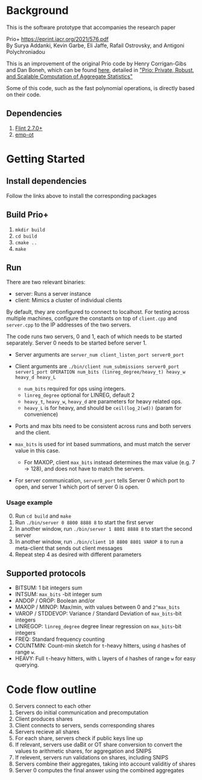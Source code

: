 # Background

This is the software prototype that accompanies the research paper

Prio+ https://eprint.iacr.org/2021/576.pdf  
By Surya Addanki, Kevin Garbe, Eli Jaffe, Rafail Ostrovsky, and Antigoni Polychroniadou

This is an improvement of the original Prio code by Henry Corrigan-Gibs and Dan Boneh, which can be found [here](https://github.com/henrycg/prio), detailed in ["Prio: Private, Robust, and Scalable Computation of Aggregate Statistics"](https://crypto.stanford.edu/prio/paper.pdf)

Some of this code, such as the fast polynomial operations, is directly based on their code. 


## Dependencies

1. [Flint 2.7.0+](https://flintlib.org)
2. [emp-ot](https://github.com/emp-toolkit/emp-ot)

# Getting Started

## Install dependencies

Follow the links above to install the corresponding packages

## Build Prio+

1. `mkdir build`
2. `cd build`
3. `cmake ..`
4. `make`

## Run

There are two relevant binaries:
* server: Runs a server instance
* client: Mimics a cluster of individual clients

By default, they are configured to connect to localhost.
For testing across multiple machines, configure the constants on top of `client.cpp` and `server.cpp` to the IP addresses of the two servers.

The code runs two servers, 0 and 1, each of which needs to be started separately. 
Server 0 needs to be started before server 1.

* Server arguments are `server_num client_listen_port server0_port`
* Client arguments are `./bin/client num_submissions server0_port server1_port OPERATION num_bits (linreg_degree/heavy_t) heavy_w heavy_d heavy_L`
  * `num_bits` required for ops using integers.
  * `linreg_degree` optional for LINREG, default 2
  * `heavy_t`, `heavy_w`, `heavy_d` are parameters for heavy related ops.
  * `heavy_L` is for heavy, and should be `ceil(log_2(wd))` (param for convenience)

* Ports and max bits need to be consistent across runs and both servers and the client.
* `max_bits` is used for int based summations, and must match the server value in this case.  
  * For MAXOP, client `max_bits` instead determines the max value (e.g. 7 -> 128), and does not have to match the servers.  
* For server communication, `server0_port` tells Server 0 which port to open, and server 1 which port of server 0 is open.

### Usage example

0. Run `cd build` and `make`
1. Run `./bin/server 0 8800 8888 8` to start the first server
2. In another window, run `./bin/server 1 8801 8888 8` to start the second server
3. In another window, run `./bin/client 10 8800 8801 VAROP 8` to run a meta-client that sends out client messages
3. Repeat step 4 as desired with different parameters

## Supported protocols

* BITSUM: 1 bit integers sum
* INTSUM: `max_bits` -bit integer sum
* ANDOP / OROP: Boolean and/or
* MAXOP / MINOP: Max/min, with values between 0 and `2^max_bits`
* VAROP / STDDEVOP: Variance / Standard Deviation of `max_bits`-bit integers
* LINREGOP: `linreg_degree` degree linear regression on `max_bits`-bit integers
* FREQ: Standard frequency counting
* COUNTMIN: Count-min sketch for `t`-heavy hitters, using `d` hashes of range `w`.
* HEAVY: Full `t`-heavy hitters, with `L` layers of `d` hashes of range `w` for easy querying. 

# Code flow outline

0. Servers connect to each other
1. Servers do initial communication and precomputation
2. Client produces shares
3. Client connects to servers, sends corresponding shares
4. Servers recieve all shares
5. For each share, servers check if public keys line up
6. If relevant, servers use daBit or OT share conversion to convert the values to arithmetic shares, for aggregation and SNIPS
7. If relevent, servers run validations on shares, including SNIPS
8. Servers combine their aggregates, taking into account validitiy of shares
9. Server 0 computes the final answer using the combined aggregates
